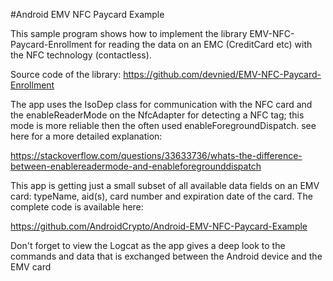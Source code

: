 #Android EMV NFC Paycard Example

This sample program shows how to implement the library EMV-NFC-Paycard-Enrollment
for reading the data on an EMC (CreditCard etc) with the NFC technology (contactless).

Source code of the library: https://github.com/devnied/EMV-NFC-Paycard-Enrollment

The app uses the IsoDep class for communication with the NFC card and
the enableReaderMode on the NfcAdapter for detecting a NFC tag;
this mode is more reliable then the often used enableForegroundDispatch.
see here for a more detailed explanation:

https://stackoverflow.com/questions/33633736/whats-the-difference-between-enablereadermode-and-enableforegrounddispatch

This app is getting just a small subset of all available data fields on an EMV card:
typeName, aid(s), card number and expiration date of the card.
The complete code is available here:

https://github.com/AndroidCrypto/Android-EMV-NFC-Paycard-Example

Don't forget to view the Logcat as the app gives a deep look to the commands and data
that is exchanged between the Android device and the EMV card



